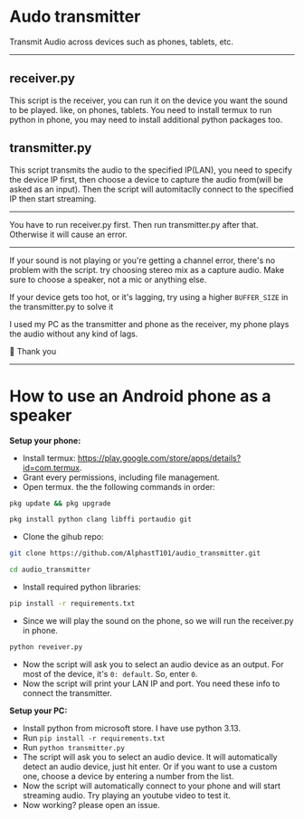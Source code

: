 # Audo transmitter
Transmit Audio across devices such as phones, tablets, etc.
<hr>

## receiver.py
This script is the receiver, you can run it on the device you want the sound to be played. like, on phones, tablets. You need to install termux to run python in phone, you may need to install additional python packages too.
## transmitter.py
This script transmits the audio to the specified IP(LAN), you need to specify the device IP first, then choose a device to capture the audio from(will be asked as an input). Then the script will automitaclly connect to the specified IP then start streaming.
<hr>
You have to run receiver.py first. Then run transmitter.py after that. Otherwise it will cause an error.
<hr>
If your sound is not playing or you're getting a channel error, there's no problem with the script. try choosing stereo mix as a capture audio. Make sure to choose a speaker, not a mic or anything else.

If your device gets too hot, or it's lagging, try using a higher `BUFFER_SIZE` in the transmitter.py to solve it

I used my PC as the transmitter and phone as the receiver, my phone plays the audio without any kind of lags.

🌠 Thank you
<hr>


# How to use an Android phone as a speaker
**Setup your phone:**
* Install termux: https://play.google.com/store/apps/details?id=com.termux.
* Grant every permissions, including file management.
* Open termux. the the following commands in order:
```bash
pkg update && pkg upgrade
```
```bash
pkg install python clang libffi portaudio git
```

* Clone the gihub repo:
```bash
git clone https://github.com/AlphastT101/audio_transmitter.git
```
```bash
cd audio_transmitter
```

* Install required python libraries:
```bash
pip install -r requirements.txt
```

* Since we will play the sound on the phone, so we will run the receiver.py in phone.
```bash
python reveiver.py
```

* Now the script will ask you to select an audio device as an output. For most of the device, it's `0: default`. So, enter `0`.
* Now the script will print your LAN IP and port. You need these info to connect the transmitter.

**Setup your PC:**
* Install python from microsoft store. I have use python 3.13.
* Run `pip install -r requirements.txt`
* Run `python transmitter.py`
* The script will ask you to select an audio device. It will automatically detect an audio device, just hit enter. Or if you want to use a custom one, choose a device by entering a number from the list.
* Now the script will automatically connect to your phone and will start streaming audio. Try playing an youtube video to test it.
* Now working? please open an issue.